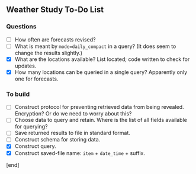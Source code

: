 ## Weather Study To-Do List   
     
### Questions                 
     
- [ ] How often are forecasts revised?
- [ ] What is meant by `mode=daily_compact` in a query? (It does seem to change the results slightly.)
- [x] What are the locations available? List located; code written to check for updates.
- [x] How many locations can be queried in a single query? Apparently only one for forecasts.

### To build                  

- [ ] Construct protocol for preventing retrieved data from being revealed. Encryption? Or do we need to worry about this?
- [ ] Choose data to query and retain. Where is the list of all fields available for querying?
- [ ] Save returned results to file in standard format.
- [ ] Construct schema for storing data.
- [x] Construct query.
- [x] Construct saved-file name: `item` + `date_time` + suffix.

[end]